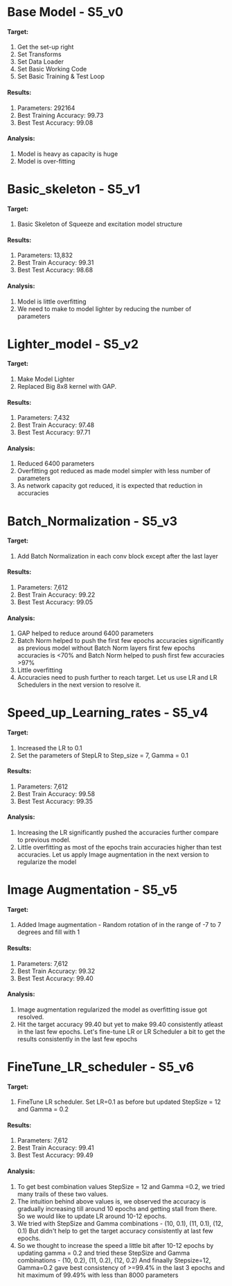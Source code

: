 # Base Model - S5_v0

#### Target:

1. Get the set-up right
2. Set Transforms
3. Set Data Loader
4. Set Basic Working Code
5. Set Basic Training  & Test Loop

#### Results:

1. Parameters: 292164 
2. Best Training Accuracy: 99.73
3. Best Test Accuracy: 99.08

#### Analysis:

1. Model is heavy as capacity is huge
2. Model is over-fitting

# Basic_skeleton - S5_v1

#### Target:

1. Basic Skeleton of Squeeze and excitation model structure

#### Results:

1. Parameters: 13,832
2. Best Train Accuracy: 99.31
3. Best Test Accuracy: 98.68

#### Analysis:
1. Model is little overfitting
2. We need to make to model lighter by reducing the number of parameters


# Lighter_model - S5_v2

#### Target:

1. Make Model Lighter
2. Replaced Big 8x8 kernel with GAP.

#### Results:

1. Parameters: 7,432
2. Best Train Accuracy: 97.48
3. Best Test Accuracy: 97.71

#### Analysis:
1. Reduced 6400 parameters
2. Overfitting got reduced as made model simpler with less number of parameters
3. As network capacity got reduced, it is expected that reduction in accuracies

# Batch_Normalization - S5_v3


#### Target:

1. Add Batch Normalization in each conv block except after the last layer

#### Results:

1. Parameters: 7,612
2. Best Train Accuracy: 99.22
3. Best Test Accuracy: 99.05

#### Analysis:
1. GAP helped to reduce around 6400 parameters
2. Batch Norm helped to push the first few epochs accuracies significantly as previous model without Batch Norm layers first few epochs accuracies is <70% and Batch Norm helped to push first few accuracies >97%
3. Little overfitting
4. Accuracies need to push further to reach target. Let us use LR and LR Schedulers in the next version to resolve it.

# Speed_up_Learning_rates - S5_v4


#### Target:

1. Increased the LR to 0.1 
2. Set the parameters of StepLR to Step_size = 7, Gamma = 0.1

#### Results:

1. Parameters: 7,612
2. Best Train Accuracy: 99.58
3. Best Test Accuracy: 99.35

#### Analysis:
1. Increasing the LR significantly pushed the accuracies further compare to previous model.
2. Little overfitting as most of the epochs train accuracies higher than test accuracies. Let us apply Image augmentation in the next version to regularize the model

# Image Augmentation - S5_v5


#### Target:

1. Added Image augmentation - Random rotation of in the range of -7 to 7 degrees and fill with 1

#### Results:

1. Parameters: 7,612
2. Best Train Accuracy: 99.32
3. Best Test Accuracy: 99.40

#### Analysis:
1. Image augmentation regularized the model as overfitting issue got resolved.
2. Hit the target accuracy 99.40 but yet to make 99.40 consistently atleast in the last few epochs. Let's fine-tune LR or LR Scheduler a bit to get the results consistently in the last few epochs

# FineTune_LR_scheduler - S5_v6

#### Target:

1. FineTune LR scheduler. Set LR=0.1 as before but updated StepSize = 12 and Gamma = 0.2

#### Results:

1. Parameters: 7,612
2. Best Train Accuracy: 99.41
3. Best Test Accuracy: 99.49

#### Analysis:
1. To get best combination values StepSize = 12 and Gamma =0.2, we tried many trails of these two values.
2. The intuition behind above values is, we observed the accuracy is gradually increasing till around 10 epochs and getting stall from there. So we would like to update LR around 10-12 epochs.
3. We tried with StepSize and Gamma combinations - (10, 0.1), (11, 0.1), (12, 0.1) But didn't help to get the target accuracy consistently at last few epochs.
4. So we thought to increase the speed a little bit after 10-12 epochs by updating gamma = 0.2 and tried these StepSize and Gamma combinations - (10, 0.2), (11, 0.2), (12, 0.2) And finaally Stepsize=12, Gamma=0.2 gave best consistency of >=99.4% in the last 3 epochs and hit maximum of 99.49% with less than 8000 parameters



